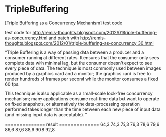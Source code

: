 # TripleBuffering
[Triple Buffering as a Concurrency Mechanism] test code

test code for http://remis-thoughts.blogspot.com/2012/01/triple-buffering-as-concurrency.html and patch with http://remis-thoughts.blogspot.com/2012/01/triple-buffering-as-concurrency_30.html

“Triple Buffering is a way of passing data between a producer and a consumer running at different rates. It ensures that the consumer only sees complete data with minimal lag, but the consumer doesn't expect to see every piece of data. The technique is most commonly used between images produced by a graphics card and a monitor; the graphics card is free to render hundreds of frames per second while the monitor consumes a fixed 60 fps.

This technique is also applicable as a small-scale lock-free concurrency mechanism; many applications consume real-time data but want to operate on fixed snapshots, or alternatively the data-processing operation performed takes longer than the time between each new piece of input data (and missing input data is acceptable). ”

============== result ==============
64,3
74,3
75,3
76,3
78,6
79,6
86,6
87,6
88,6
90,8
92,8
